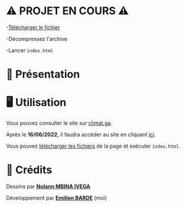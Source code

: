 # ⚠️ PROJET EN COURS ⚠️

-[Télécharger le fichier](https://github.com/Emilien-B/Climat-/archive/refs/heads/main.zip)

-Décompressez l'archive

-Lancer `index.html`

# 📖 Présentation


# 🖥 Utilisation

Vous pouvez consulter le site sur [climat.ga](climat.ga).

Après le **16/06/2022**, il faudra accéder au site en cliquant [ici](https://emilien-b.github.io/Climat/).

Vous pouvez [télécharger les fichiers](https://github.com/Emilien-B/Climat/archive/refs/heads/main.zip) de la page et exécuter `index.html`.

# 📝 Crédits

Dessins par [**Nolann MBINA IVEGA**](https://www.instagram.com/chizunokichichi/)

Développement par [**Emilien BARDE**](https://twitter.com/emilien_barde) (moi)